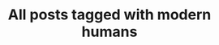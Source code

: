---
layout: tag
title: "All posts tagged with modern humans"
permalink: /weblog/tags/modern-humans/
taxonomy: modern humans
---